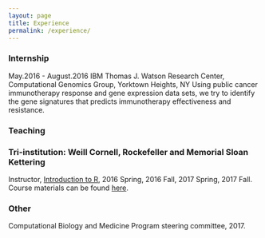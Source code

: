 ```yaml
---
layout: page
title: Experience
permalink: /experience/
---
```


### Internship
May.2016 - August.2016
IBM Thomas J. Watson Research Center, Computational Genomics Group, Yorktown Heights, NY
Using public cancer immunotherapy response and gene expression data sets, we try to identify the gene signatures that predicts immunotherapy effectiveness and resistance.

### Teaching
### Tri-institution: Weill Cornell, Rockefeller and Memorial Sloan Kettering
Instructor, [Introduction to R], 2016 Spring, 2016 Fall,  2017 Spring, 2017 Fall.
Course materials can be found [here].

### Other
Computational Biology and Medicine Program steering committee, 2017.

[Introduction to R]: http://www.trii.org/courses/r.html
[here]: https://github.com/hy395/R-course
